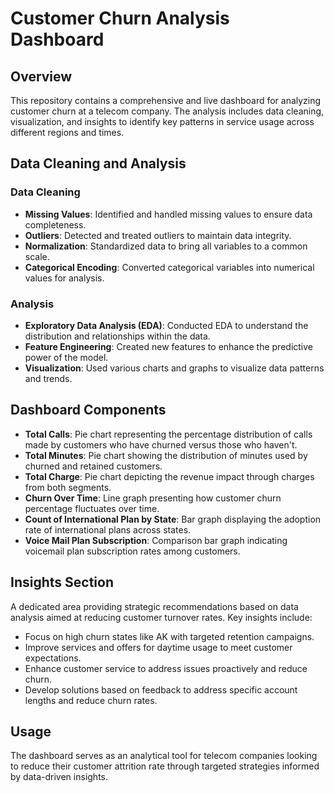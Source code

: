 # Customer Churn Analysis Dashboard

## Overview
This repository contains a comprehensive and live dashboard for analyzing customer churn at a telecom company. The analysis includes data cleaning, visualization, and insights to identify key patterns in service usage across different regions and times.

## Data Cleaning and Analysis
### Data Cleaning
- **Missing Values**: Identified and handled missing values to ensure data completeness.
- **Outliers**: Detected and treated outliers to maintain data integrity.
- **Normalization**: Standardized data to bring all variables to a common scale.
- **Categorical Encoding**: Converted categorical variables into numerical values for analysis.

### Analysis
- **Exploratory Data Analysis (EDA)**: Conducted EDA to understand the distribution and relationships within the data.
- **Feature Engineering**: Created new features to enhance the predictive power of the model.
- **Visualization**: Used various charts and graphs to visualize data patterns and trends.

## Dashboard Components
- **Total Calls**: Pie chart representing the percentage distribution of calls made by customers who have churned versus those who haven't.
- **Total Minutes**: Pie chart showing the distribution of minutes used by churned and retained customers.
- **Total Charge**: Pie chart depicting the revenue impact through charges from both segments.
- **Churn Over Time**: Line graph presenting how customer churn percentage fluctuates over time.
- **Count of International Plan by State**: Bar graph displaying the adoption rate of international plans across states.
- **Voice Mail Plan Subscription**: Comparison bar graph indicating voicemail plan subscription rates among customers.

## Insights Section
A dedicated area providing strategic recommendations based on data analysis aimed at reducing customer turnover rates. Key insights include:
- Focus on high churn states like AK with targeted retention campaigns.
- Improve services and offers for daytime usage to meet customer expectations.
- Enhance customer service to address issues proactively and reduce churn.
- Develop solutions based on feedback to address specific account lengths and reduce churn rates.

## Usage
The dashboard serves as an analytical tool for telecom companies looking to reduce their customer attrition rate through targeted strategies informed by data-driven insights.
